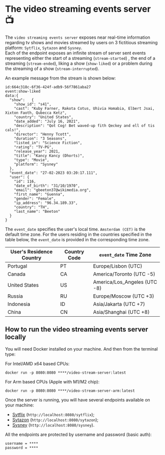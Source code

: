 # The video streaming events server 📺 #

The `video streaming events server` exposes near real-time information regarding tv shows and movies streamed by users
on 3 fictitious streaming platform: `Sytflix`, `Sytazon` and `Sysney`.  
Each of the endpoint exposes an infinite stream of server sent events representing either the start of a streaming (`stream-started`) ,
the end of a streaming (`stream-ended`), liking a show (`show-liked`) or a problem during the streaming of a show
(`stream-interrupted`).

An example message from the stream is shown below:

```
id:664c318c-6f36-424f-adb9-56f7861aba27
event:show-liked
data:{
  "show":   {
    "show_id": "s41",
    "cast": "Kuby Farner, Rakota Cotus, Uhivia Homabia, Elbert Jsai, Xixton Faoth, Qubecca Ketz",
    "country": "United States",
    "date_added": "July 16, 2021",
    "description": "Qot Cog! Bet waved-up fith Qeckey and ell of tis cals!",
    "director": "Henny Tcott",
    "duration": "3 Seasons",
    "listed_in": "Science Fiction",
    "rating": "TV-PG",
    "release_year": 2021,
    "title": "Kancy Kancy (Dhorts)",
    "type": "Movie",
    "platform": "Sysney"
  },
  "event_date": "27-02-2023 03:20:17.111",
  "user": {
    "id": 116,
    "date_of_birth": "31/10/1970",
    "email": "gbeeton37@wikimedia.org",
    "first_name": "Guenna",
    "gender": "Female",
    "ip_address": "96.34.189.33",
    "country": "TH",
    "last_name": "Beeton"
  }
}

```

The `event_date` specifies the user's local time. `Amsterdam (CET)` is the default time zone.
For the users residing in the countries specified in the table below, the `event_date` is provided
in the corresponding time zone.

| User's Residence Country | Country Code | `event_date` Time Zone       |
|--------------------------|--------------|------------------------------|
| Portugal                 | PT           | Europe/Lisbon (UTC)          |
| Canada                   | CA           | America/Toronto (UTC -5)     |
| United States            | US           | America/Los_Angeles (UTC -8) |
| Russia                   | RU           | Europe/Moscow (UTC +3)       |
| Indonesia                | ID           | Asia/Jakarta (UTC +7)        |
| China                    | CN           | Asia/Shanghai (UTC +8)       |

## How to run the video streaming events server locally ##

You will need Docker installed on your machine. And then from the terminal type:

For Intel/AMD x64 based CPUs:  

```shell
docker run -p 8080:8080 ****/video-stream-server:latest
```

For Arm based CPUs (Apple with M1/M2 chip):  

```shell
docker run -p 8080:8080 ****/video-stream-server-arm:latest
```

Once the server is running, you will have several endpoints available on your machine:

- [Sytflix](http://localhost:8080/sytflix) (`http://localhost:8080/sytflix`);
- [Sytazon](http://localhost:8080/sytazon) (`http://localhost:8080/sytazon`);
- [Sysney](http://localhost:8080/sysney) (`http://localhost:8080/sysney`).

All the endpoints are protected by username and password (basic auth):

```
username = ****
password = ****
```
